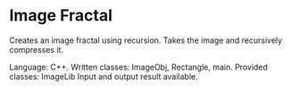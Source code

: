 # Image Fractal
Creates an image fractal using recursion.
Takes the image and recursively compresses it.

Language: C++.
Written classes: ImageObj, Rectangle, main.
Provided classes: ImageLib
Input and output result available.